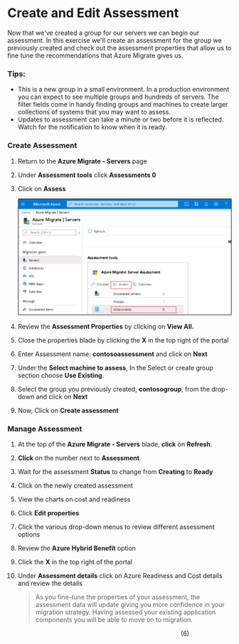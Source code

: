 # Create and Edit Assessment

Now that we've created a group for our servers we can begin our assessment.  In this exercise we'll create an assessment for the group we previously created and check out the assessment properties that allow us to fine tune the recommendations that Azure Migrate gives us.

### Tips:

  * This is a new group in a small environment.  In a production environment you can expect to see multiple groups and hundreds of servers.  The filter fields come in handy finding groups and machines to create larger collections of systems that you may want to assess.
  * Updates to assessment can take a minute or two before it is reflected.  Watch for the notification to know when it is ready.

### Create Assessment

1. Return to the **Azure Migrate - Servers** page
2. Under **Assessment tools** click **Assessments 0**
3. Click  on **Assess**

   ![Assess](image/assess.png)

4. Review the **Assessment Properties** by clicking on **View All.**
5. Close the properties blade by clicking the **X** in the top right of the portal
6. Enter Assessment name: **contosoassessment** and click on **Next**
7. Under the **Select machine to assess**,  In the Select or create group section choose **Use Existing**.
8. Select the group you previously created, **contosogroup**, from the drop-down and click on **Next**
9. Now, Click on **Create assessment**

### Manage Assessment

1. At the top of the **Azure Migrate - Servers** blade, **click** on **Refresh**.
2. **Click** on the number next to **Assessment**.
3. Wait for the assessment **Status** to change from **Creating** to **Ready**
4. Click on the newly created assessment
5. View the charts on cost and readiness
6. Click **Edit properties**
7. Click the various drop-down menus to review different assessment options
8. Review the **Azure Hybrid Benefit** option
9. Click the **X** in the top right of the portal
10. Under **Assessment details** click on Azure Readiness and Cost details and review the details

	>As you fine-tune the properties of your assessment, the assessment data will update giving you more confidence in your migration strategy. Having assessed your existing application components you will be able to move on to migration.



&nbsp;&nbsp;&nbsp;&nbsp;&nbsp;&nbsp;&nbsp;&nbsp;&nbsp;&nbsp;&nbsp;&nbsp;&nbsp;&nbsp;&nbsp;&nbsp;&nbsp;&nbsp;&nbsp;&nbsp;&nbsp;&nbsp;&nbsp;&nbsp;&nbsp;&nbsp;&nbsp;&nbsp;&nbsp;&nbsp;&nbsp;&nbsp;&nbsp;&nbsp;&nbsp;&nbsp;&nbsp;&nbsp;&nbsp;&nbsp;&nbsp;&nbsp;&nbsp;&nbsp;&nbsp;&nbsp;&nbsp;&nbsp;&nbsp;&nbsp;&nbsp;&nbsp;&nbsp;&nbsp;&nbsp;&nbsp;&nbsp;&nbsp;&nbsp;&nbsp;&nbsp;&nbsp;&nbsp;&nbsp;&nbsp;&nbsp;&nbsp;&nbsp;&nbsp;&nbsp;&nbsp;&nbsp;&nbsp;&nbsp;&nbsp;&nbsp;&nbsp;&nbsp;&nbsp;&nbsp;&nbsp;&nbsp;&nbsp;&nbsp;&nbsp;&nbsp;&nbsp;&nbsp;&nbsp;&nbsp;&nbsp;&nbsp;&nbsp;&nbsp;&nbsp;&nbsp;&nbsp;&nbsp;&nbsp;(6)
